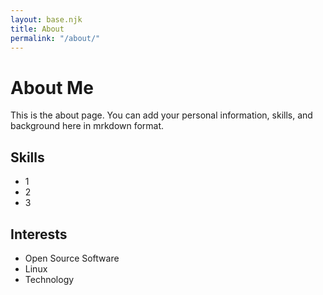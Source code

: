 ```yaml
---
layout: base.njk
title: About
permalink: "/about/"
---
```


# About Me

This is the about page. You can add your personal information, skills, and background here in mrkdown format.

## Skills

- 1
- 2
- 3

## Interests

- Open Source Software
- Linux
- Technology 